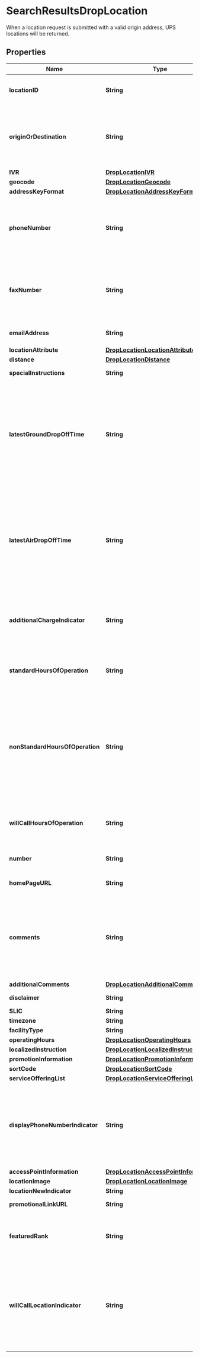 

# SearchResultsDropLocation

When a location request is submitted with a valid origin address, UPS locations will be returned.

## Properties

| Name | Type | Description | Notes |
|------------ | ------------- | ------------- | -------------|
|**locationID** | **String** | The location ID that corresponds to the UPS location. Do not expose the Location ID. |  |
|**originOrDestination** | **String** | OriginOrDestination will returned for FreightWillCallRequestType 1 Postal based and 3 City and/or State based search.   OriginOrDestination will be 01 for origin facilities and 02 for Destination facilities |  |
|**IVR** | [**DropLocationIVR**](DropLocationIVR.md) |  |  |
|**geocode** | [**DropLocationGeocode**](DropLocationGeocode.md) |  |  |
|**addressKeyFormat** | [**DropLocationAddressKeyFormat**](DropLocationAddressKeyFormat.md) |  |  |
|**phoneNumber** | **String** | The UPS locations Phone number.� A phone number of the location will be returned.�  10 digits allowed for US, otherwise 1..15 digits allowed.  The phone number will be returned as a string. |  |
|**faxNumber** | **String** | The UPS location&#39;s Fax number. A fax number of the location will be returned when available.  10 digits allowed for US, otherwise 1..15 digits allowed. The fax number will be returned as string. |  [optional] |
|**emailAddress** | **String** | Email address of the UPS location. Returned when available. |  [optional] |
|**locationAttribute** | [**DropLocationLocationAttribute**](DropLocationLocationAttribute.md) |  |  |
|**distance** | [**DropLocationDistance**](DropLocationDistance.md) |  |  |
|**specialInstructions** | **String** | Walking directions, last 50 feet. |  [optional] |
|**latestGroundDropOffTime** | **String** | The latest ground time the users can Drop-off the package at the location to be picked up. The time information is based on the time at the UPS location.  When a user specifies a Drop-off Time and Ground as the Service Type, the locations that have latest Drop-off times equal to or later than the specified Drop-off time and service type are returned. |  [optional] |
|**latestAirDropOffTime** | **String** | The latest airtime the users can Drop-off the package at the location to be picked up. The time information is based on the time at the UPS location.  When a user specifies a Drop-off Time and Air as the Service Type, the locations that have latest Drop-off times equal to or later than the specified Drop-off time and service type are returned. |  [optional] |
|**additionalChargeIndicator** | **String** | Presence or Absence Indicator. If present, Indicates if the UPS location would have an additional charge. ASO locations will require an additional charge. |  [optional] |
|**standardHoursOfOperation** | **String** | The standard hours of operation of the drop location will be returned when available. The location&#39;s time may differ because of holidays. |  [optional] |
|**nonStandardHoursOfOperation** | **String** | The non-standard hours of operation of the drop location. The location&#39;s time may differ because of holidays, weekends, or other factors that are beyond the locations control. Seven days preceding a given holiday the Non Standard Hours Of Operation will be returned along with the standard hours of operation if available. |  [optional] |
|**willCallHoursOfOperation** | **String** | The will call hours of operation of the drop location will be returned when available. The location&#39;s time may differ because of holidays. |  [optional] |
|**number** | **String** | The center number of the drop location if it is The UPS store. |  [optional] |
|**homePageURL** | **String** | The home page URL of the drop location if it is The UPS store. |  [optional] |
|**comments** | **String** | Comments returned about the location. Text will be displayed in English or the locale given in the request. If Country Code is FR, and locale passed in the request is �fr_FR� then text will be displayed in French language, else comment will be displayed in English language. |  [optional] |
|**additionalComments** | [**DropLocationAdditionalComments**](DropLocationAdditionalComments.md) |  |  [optional] |
|**disclaimer** | **String** | Textual disclaimer about the drop location. |  [optional] |
|**SLIC** | **String** | SLIC. |  [optional] |
|**timezone** | **String** | TimeZone. |  |
|**facilityType** | **String** | PKG/FRT. |  [optional] |
|**operatingHours** | [**DropLocationOperatingHours**](DropLocationOperatingHours.md) |  |  [optional] |
|**localizedInstruction** | [**DropLocationLocalizedInstruction**](DropLocationLocalizedInstruction.md) |  |  [optional] |
|**promotionInformation** | [**DropLocationPromotionInformation**](DropLocationPromotionInformation.md) |  |  [optional] |
|**sortCode** | [**DropLocationSortCode**](DropLocationSortCode.md) |  |  [optional] |
|**serviceOfferingList** | [**DropLocationServiceOfferingList**](DropLocationServiceOfferingList.md) |  |  [optional] |
|**displayPhoneNumberIndicator** | **String** | Valid Values:  0-Do not display phone number 1-Display phone number.  This indicator will be returned only for the contact type Telephone number. This indicator is used by the clients to determine whether to display the telephone number to the end user. |  [optional] |
|**accessPointInformation** | [**DropLocationAccessPointInformation**](DropLocationAccessPointInformation.md) |  |  [optional] |
|**locationImage** | [**DropLocationLocationImage**](DropLocationLocationImage.md) |  |  [optional] |
|**locationNewIndicator** | **String** | Indicator for new location. |  [optional] |
|**promotionalLinkURL** | **String** | Promotional link URL for specific location. |  [optional] |
|**featuredRank** | **String** | Feature Ranking values: Null or blank - Location is not featured.  1 - Featured Location ranked number 1. 2 - Featured Location ranked number 2. |  [optional] |
|**willCallLocationIndicator** | **String** | Will Call Location Indicator values: Y � Signifies a Will Call location that serves the customers address.  N - Signifies it is not a Will Call location. Will Call locations are only returned with a \&quot;Y\&quot; indicator if the request included EnhancedSearchOption code 10. |  [optional] |



